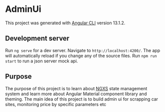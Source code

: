 # AdminUi

This project was generated with [Angular CLI](https://github.com/angular/angular-cli) version 13.1.2.

## Development server

Run `ng serve` for a dev server. Navigate to `http://localhost:4200/`. The app will automatically reload if you change any of the source files.
Run `npm run start` to run a json server mock api.


## Purpose

The purpose of this project is to learn about [NGXS]() state management system and learn more about Angular Material component library and theming.
The main idea of this project is to build admin ui for scrapping car sites, monitoring price by specific parameters etc
